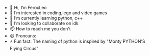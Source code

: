 - 👋 Hi, I’m FeroxLeo
- 👀 I’m interested in coding,lego and video games
- 🌱 I’m currently learning python, c++
- 💞️ I’m looking to collaborate on idk
- 📫 How to reach me you don't
- 😄 Pronouns: 
- ⚡ Fun fact: The naming of python is inspired by "Monty PYTHON'S Flying Circus"

<!---
FeroxLeo/FeroxLeo is a ✨ special ✨ repository because its `README.md` (this file) appears on your GitHub profile.
You can click the Preview link to take a look at your changes.
--->
